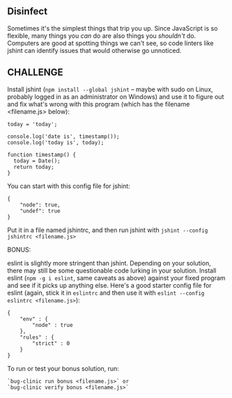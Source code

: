 ## Disinfect

Sometimes it's the simplest things that trip you up. Since JavaScript
is so flexible, many things you *can* do are also things you
*shouldn't* do. Computers are good at spotting things we can't see, so
code linters like jshint can identify issues that would otherwise go
unnoticed.

## CHALLENGE

Install jshint (`npm install --global jshint` – maybe with sudo on
Linux, probably logged in as an administrator on Windows) and use it
to figure out and fix what's wrong with this program (which has the
filename <filename.js> below):

    today = 'today';

    console.log('date is', timestamp());
    console.log('today is', today);

    function timestamp() {
      today = Date();
      return today;
    }

You can start with this config file for jshint:

    {
        "node": true,
        "undef": true
    }

Put it in a file named jshintrc, and then run jshint with
`jshint --config jshintrc <filename.js>`

BONUS:

eslint is slightly more stringent than jshint. Depending on your
solution, there may still be some questionable code lurking in your
solution. Install eslint (`npm -g i eslint`, same caveats as above)
against your fixed program and see if it picks up anything else.
Here's a good starter config file for eslint (again, stick it in
`eslintrc` and then use it with `eslint --config eslintrc <filename.js>`):

    {
        "env" : {
            "node" : true
        },
        "rules" : {
            "strict" : 0
        }
    }

To run or test your bonus solution, run:

    `bug-clinic run bonus <filename.js>` or
    `bug-clinic verify bonus <filename.js>`
